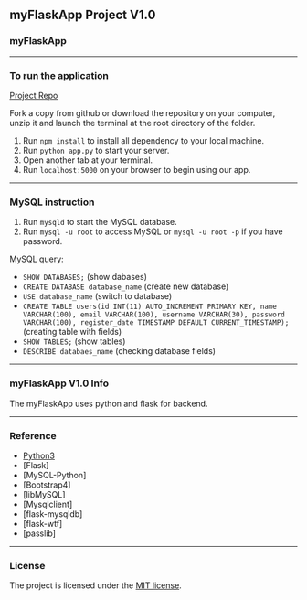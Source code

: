 ## myFlaskApp Project V1.0

### myFlaskApp

---

### To run the application

[Project Repo](https://github.com/markchen555/myFlaskApp)

Fork a copy from github or download the repository on your computer, unzip it and launch the terminal at the root directory of the folder.

1. Run `npm install` to install all dependency to your local machine.
2. Run `python app.py` to start your server.
3. Open another tab at your terminal.
4. Run `localhost:5000` on your browser to begin using our app.

---

### MySQL instruction

1. Run `mysqld` to start the MySQL database.
2. Run `mysql -u root` to access MySQL or `mysql -u root -p` if you have password.

MySQL query:
- `SHOW DATABASES;` (show dabases)
- `CREATE DATABASE database_name` (create new database)
- `USE database_name` (switch to database)
- `CREATE TABLE users(id INT(11) AUTO_INCREMENT PRIMARY KEY, name VARCHAR(100), email VARCHAR(100), username VARCHAR(30), password VARCHAR(100), register_date TIMESTAMP DEFAULT CURRENT_TIMESTAMP);` (creating table with fields)
- `SHOW TABLES;` (show tables)
- `DESCRIBE databaes_name` (checking database fields)

---

### myFlaskApp V1.0 Info

The myFlaskApp uses python and flask for backend.

---

### Reference

- [Python3](https://www.python.org/)
- [Flask]
- [MySQL-Python]
- [Bootstrap4]
- [libMySQL]
- [Mysqlclient]
- [flask-mysqldb]
- [flask-wtf]
- [passlib]

---

### License

The project is licensed under the [MIT license](license.txt).